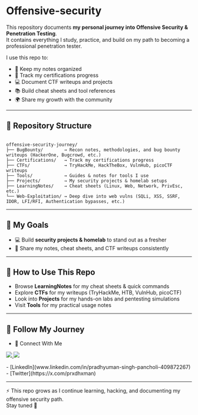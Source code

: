 # Offensive-security

This repository documents **my personal journey into Offensive Security & Penetration Testing**.  
It contains everything I study, practice, and build on my path to becoming a professional penetration tester.  

I use this repo to:  
- 📝 Keep my notes organized  
- 🎯 Track my certifications progress  
- 💻 Document CTF writeups and projects  
- 📚 Build cheat sheets and tool references  
- 🌍 Share my growth with the community  

---

## 📂 Repository Structure

```

offensive-security-journey/
├── BugBounty/        → Recon notes, methodologies, and bug bounty writeups (HackerOne, Bugcrowd, etc.)
├── Certifications/   → Track my certifications progress
├── CTFs/             → TryHackMe, HackTheBox, VulnHub, picoCTF writeups
├── Tools/            → Guides & notes for tools I use
├── Projects/         → My security projects & homelab setups
├── LearningNotes/    → Cheat sheets (Linux, Web, Network, PrivEsc, etc.)
└── Web-Exploitation/ → Deep dive into web vulns (SQLi, XSS, SSRF, IDOR, LFI/RFI, Authentication bypasses, etc.)

```

---

## 🎯 My Goals 
- 💻 Build **security projects & homelab** to stand out as a fresher  
- 📝 Share my notes, cheat sheets, and CTF writeups consistently  

---

## 📘 How to Use This Repo
- Browse **LearningNotes** for my cheat sheets & quick commands  
- Explore **CTFs** for my writeups (TryHackMe, HTB, VulnHub, picoCTF)  
- Look into **Projects** for my hands-on labs and pentesting simulations  
- Visit **Tools** for my practical usage notes  

---

## 🔗 Follow My Journey
- 🔗 Connect With Me
<p align="left"> <a href="https://www.linkedin.com/in/pradhyuman-singh-pancholi-409872267"> <img src="https://img.shields.io/badge/LinkedIn-Connect-blue?logo=linkedin&style=flat-square" /> </a> <a href="https://x.com/prxdhxman"> <img src="https://img.shields.io/badge/Twitter-Follow-black?logo=twitter&style=flat-square" /> </a> </p>
- [LinkedIn](www.linkedin.com/in/pradhyuman-singh-pancholi-409872267)  
- [Twitter](https://x.com/prxdhxman)  

---

⚡ This repo grows as I continue learning, hacking, and documenting my offensive security path.  
Stay tuned 🚀



